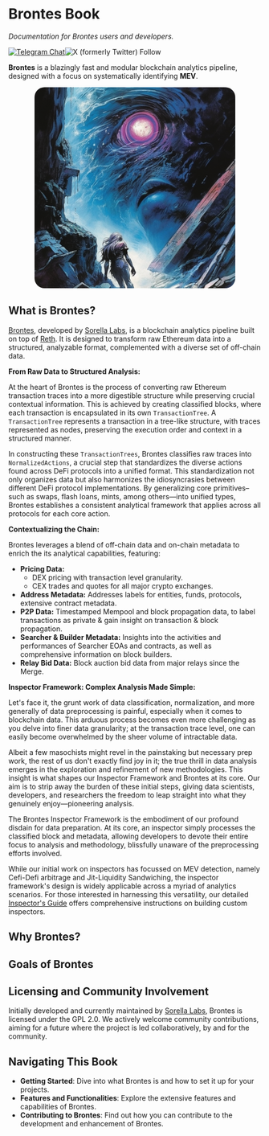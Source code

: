 # Brontes Book

_Documentation for Brontes users and developers._

[![Telegram Chat][tg-badge]][tg-url]<img alt="X (formerly Twitter) Follow" src="https://img.shields.io/twitter/follow/SorellaLabs?link=https%3A%2F%2Ftwitter.com%2FSorellaLabs">

**Brontes** is a blazingly fast and modular blockchain analytics pipeline, designed with a focus on systematically identifying **MEV**.

<div style="text-align: center;">
    <img src="https://raw.githubusercontent.com/0xvanbeethoven/brontes-img/main/Brontes.png" alt="Brontes" style="border-radius: 20px; width: 400px; height: auto;">
</div>

## What is Brontes?

[Brontes](https://github.com/SorellaLabs/brontes), developed by [Sorella Labs](https://twitter.com/Sorellalabs), is a blockchain analytics pipeline built on top of [Reth](https://github.com/paradigmxyz/reth/). It is designed to transform raw Ethereum data into a structured, analyzable format, complemented with a diverse set of off-chain data.

**From Raw Data to Structured Analysis:**

At the heart of Brontes is the process of converting raw Ethereum transaction traces into a more digestible structure while preserving crucial contextual information. This is achieved by creating classified blocks, where each transaction is encapsulated in its own `TransactionTree`. A `TransactionTree` represents a transaction in a tree-like structure, with traces represented as nodes, preserving the execution order and context in a structured manner.

In constructing these `TransactionTrees`, Brontes classifies raw traces into `NormalizedActions`, a crucial step that standardizes the diverse actions found across DeFi protocols into a unified format. This standardization not only organizes data but also harmonizes the idiosyncrasies between different DeFi protocol implementations. By generalizing core primitives–such as swaps, flash loans, mints, among others—into unified types, Brontes establishes a consistent analytical framework that applies across all protocols for each core action.

**Contextualizing the Chain:**

Brontes leverages a blend of off-chain data and on-chain metadata to enrich the its analytical capabilities, featuring:

- **Pricing Data:**
  - DEX pricing with transaction level granularity.
  - CEX trades and quotes for all major crypto exchanges.
- **Address Metadata:** Addresses labels for entities, funds, protocols, extensive contract metadata.
- **P2P Data:** Timestamped Mempool and block propagation data, to label transactions as private & gain insight on transaction & block propagation.
- **Searcher & Builder Metadata:** Insights into the activities and performances of Searcher EOAs and contracts, as well as comprehensive information on block builders.
- **Relay Bid Data:** Block auction bid data from major relays since the Merge.

**Inspector Framework: Complex Analysis Made Simple:**

Let's face it, the grunt work of data classification, normalization, and more generally of data preprocessing is painful, especially when it comes to blockchain data. This arduous process becomes even more challenging as you delve into finer data granularity; at the transaction trace level, one can easily become overwhelmed by the sheer volume of intractable data.

Albeit a few masochists might revel in the painstaking but necessary prep work, the rest of us don't exactly find joy in it; the true thrill in data analysis emerges in the exploration and refinement of new methodologies. This insight is what shapes our Inspector Framework and Brontes at its core. Our aim is to strip away the burden of these initial steps, giving data scientists, developers, and researchers the freedom to leap straight into what they genuinely enjoy—pioneering analysis.

The Brontes Inspector Framework is the embodiment of our profound disdain for data preparation. At its core, an inspector simply processes the classified block and metadata, allowing developers to devote their entire focus to analysis and methodology, blissfully unaware of the preprocessing efforts involved.

While our initial work on inspectors has focussed on MEV detection, namely Cefi-Defi arbitrage and Jit-Liquidity Sandwiching, the inspector framework's design is widely applicable across a myriad of analytics scenarios. For those interested in harnessing this versatility, our detailed [Inspector's Guide](./build/inspectors.md) offers comprehensive instructions on building custom inspectors.

## Why Brontes?

## Goals of Brontes

## Licensing and Community Involvement

Initially developed and currently maintained by [Sorella Labs](https://twitter.com/Sorellalabs), Brontes is licensed under the GPL 2.0. We actively welcome community contributions, aiming for a future where the project is led collaboratively, by and for the community.

## Navigating This Book

- **Getting Started**: Dive into what Brontes is and how to set it up for your projects.
- **Features and Functionalities**: Explore the extensive features and capabilities of Brontes.
- **Contributing to Brontes**: Find out how you can contribute to the development and enhancement of Brontes.

[tg-badge]: https://img.shields.io/endpoint?color=neon&logo=telegram&label=chat&url=https%3A%2F%2Ftg.sumanjay.workers.dev%2Fparadigm%5Freth
[tg-url]: https://t.me/sorella_brontes
